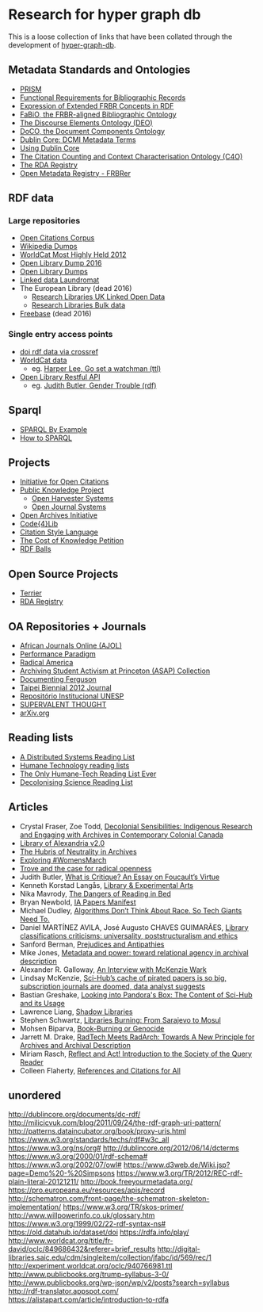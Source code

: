 # Research for hyper graph db

This is a loose collection of links that have been collated through the development of [hyper-graph-db](https://www.github.com/e-e-e/hyper-graph-db).

## Metadata Standards and Ontologies

- [PRISM](http://www.prismstandard.org/resources/mod_prism.html)
- [Functional Requirements for Bibliographic Records](https://www.ifla.org/publications/functional-requirements-for-bibliographic-records)
- [Expression of Extended FRBR Concepts in RDF](http://vocab.org/frbr/extended)
- [FaBiO, the FRBR-aligned Bibliographic Ontology](https://sparontologies.github.io/fabio/current/fabio.html)
- [The Discourse Elements Ontology (DEO)](https://sparontologies.github.io/deo//current/deo.html)
- [DoCO, the Document Components Ontology](https://sparontologies.github.io/doco/current/doco.html)
- [Dublin Core: DCMI Metadata Terms](http://dublincore.org/documents/dcmi-terms/)
- [Using Dublin Core](http://dublincore.org/documents/2000/07/16/usageguide/qualified-html.shtml)
- [The Citation Counting and Context Characterisation Ontology (C4O)](https://sparontologies.github.io/c4o/current/c4o.html)
- [The RDA Registry](http://www.rdaregistry.info/)
- [Open Metadata Registry - FRBRer](http://metadataregistry.org/schema/show/id/5.html)

## RDF data

### Large repositories

- [Open Citations Corpus](http://opencitations.net/download)
- [Wikipedia Dumps](http://wiki.dbpedia.org/news/dbpedia-based-rdf-dumps-wikidata)
- [WorldCat Most Highly Held 2012](https://archive.org/services/purl/purl/dataset/WorldCat/datadumps/WorldCatMostHighlyHeld-2012-05-15.nt.gz)
- [Open Library Dump 2016](https://old.datahub.io/dataset/open-library)
- [Open Library Dumps](https://openlibrary.org/developers/dumps)
- [Linked data Laundromat](http://lodlaundromat.org/)
- The European Library (dead 2016)
  - [Research Libraries UK Linked Open Data](http://www.theeuropeanlibrary.org/tel4/access/data/lod)
  - [Research Libraries Bulk data](http://www.theeuropeanlibrary.org/tel4/access/data/opendata/details)
- [Freebase](https://developers.google.com/freebase/) (dead 2016)

### Single entry access points

- [doi rdf data via crossref](https://www.crossref.org/blog/content-negotiation-for-crossref-dois/)
- [WorldCat data](https://www.oclc.org/developer/develop/data-sets.en.html)
  - eg. [Harper Lee, Go set a watchman (ttl)](http://experiment.worldcat.org/entity/work/data/2283978583.ttl)
- [Open Library Restful API](https://openlibrary.org/dev/docs/restful_api)
  - eg. [Judith Butler, Gender Trouble (rdf)](https://openlibrary.org/works/OL3292666W.rdf)

## Sparql

- [SPARQL By Example](https://www.w3.org/2009/Talks/0615-qbe/)
- [How to SPARQL](http://rdf.myexperiment.org/howtosparql?page=Using+the+SPARQL+Endpoint#)

## Projects

- [Initiative for Open Citations](https://i4oc.org/)
- [Public Knowledge Project](https://pkp.sfu.ca)
  - [Open Harvester Systems](https://pkp.sfu.ca/ohs/)
  - [Open Journal Systems](https://pkp.sfu.ca/ojs/)
- [Open Archives Initiative](http://www.openarchives.org)
- [Code{4}Lib](code4lib.org)
- [Citation Style Language](http://citationstyles.org/developers/)
- [The Cost of Knowledge Petition](http://thecostofknowledge.com/)
- [RDF Balls](http://rballs.info/)

## Open Source Projects

- [Terrier](https://github.com/Authorea/terrier)
- [RDA Registry](https://github.com/RDARegistry)

## OA Repositories + Journals

- [African Journals Online (AJOL)](https://www.ajol.info)
- [Performance Paradigm](http://www.performanceparadigm.net/)
- [Radical America](https://repository.library.brown.edu/studio/collections/id_594/)
- [Archiving Student Activism at Princeton (ASAP) Collection](https://findingaids.princeton.edu/collections/AC437/c1)
- [Documenting Ferguson](http://digital.wustl.edu/ferguson/)
- [Taipei Biennial 2012 Journal](http://www.taipeibiennial.org/2012/en/journal.html)
- [Repositório Institucional UNESP](https://repositorio.unesp.br/?locale-attribute=en)
- [SUPERVALENT THOUGHT](https://supervalentthought.com)
- [arXiv.org](https://arxiv.org/)

## Reading lists

- [A Distributed Systems Reading List](https://dancres.github.io/Pages/)
- [Humane Technology reading lists](https://community.humanetech.com/t/humane-technology-reading-lists/21/21)
- [The Only Humane-Tech Reading List Ever](https://technological-simplicity.com/the-only-human-tech-reading-list-ever-9ccb6298890d?gi=3a2d84a9ca75)
- [Decolonising Science Reading List](https://medium.com/@chanda/decolonising-science-reading-list-339fb773d51f)

## Articles

- Crystal Fraser, Zoe Todd, [Decolonial Sensibilities: Indigenous Research and Engaging with Archives in Contemporary Colonial Canada](http://www.internationaleonline.org/research/decolonising_practices/54_decolonial_sensibilities_indigenous_research_and_engaging_with_archives_in_contemporary_colonial_canada)
- [Library of Alexandria v2.0](https://medium.com/on-archivy/library-of-alexandria-v2-0-697fc0f590f0)
- [The Hubris of Neutrality in Archives](https://medium.com/on-archivy/the-hubris-of-neutrality-in-archives-8df6b523fe9f)
- [Exploring #WomensMarch](https://medium.com/on-archivy/exploring-womensmarch-dcc30221101c)
- [Trove and the case for radical openness](https://overland.org.au/2016/03/trove-and-the-case-for-radical-openness/)
- Judith Butler, [What is Critique? An Essay on Foucault’s Virtue](http://eipcp.net/transversal/0806/butler/en)
- Kenneth Korstad Langås, [Library & Experimental Arts](http://eejournal.no/home/2017/5/11/kenneth-korstad-langs-library-experimental-arts)
- Nika Mavrody, [The Dangers of Reading in Bed](https://www.theatlantic.com/technology/archive/2017/05/reading-in-bed/527388/?utm_source=atlfb)
- Bryan Newbold, [IA Papers Manifest](https://archive.org/details/ia_papers_manifest_20170919)
- Michael Dudley, [Algorithms Don’t Think About Race. So Tech Giants Need To.](https://decolonizedlibrarian.wordpress.com/2017/02/07/algorithms-dont-think-about-race-so-tech-giants-need-to/)
- Daniel MARTÍNEZ AVILA, José Augusto CHAVES GUIMARÃES, [Library classifications criticisms: universality, poststructuralism and ethics](https://repositorio.unesp.br/bitstream/handle/11449/114737/ISSN11353716-2013-19-02-21-26.pdf?sequence=1&isAllowed=y)
- Sanford Berman, [Prejudices and Antipathies](http://www.sanfordberman.org/prejant.htm)
- Mike Jones, [Metadata and power: toward relational agency in archival description](http://www.mikejonesonline.com/contextjunky/2017/09/27/metadata-and-power-toward-relational-agency-in-archival-description/#_edn24)
- Alexander R. Galloway, [An Interview with McKenzie Wark](http://www.boundary2.org/2017/04/alexander-r-galloway-an-interview-with-mckenzie-wark/)
- Lindsay McKenzie, [Sci-Hub’s cache of pirated papers is so big, subscription journals are doomed, data analyst suggests](http://www.sciencemag.org/news/2017/07/sci-hub-s-cache-pirated-papers-so-big-subscription-journals-are-doomed-data-analyst)
- Bastian Greshake, [Looking into Pandora's Box: The Content of Sci-Hub and its Usage](https://f1000research.com/articles/6-541/v1)
- Lawrence Liang, [Shadow Libraries](http://www.e-flux.com/journal/37/61228/shadow-libraries/)
- Stephen Schwartz, [Libraries Burning: From Sarajevo to Mosul](http://www.islamicpluralism.org/2462/libraries-burning-from-sarajevo-to-mosul)
- Mohsen Biparva, [Book-Burning or Genocide](http://en.izhamburg.de/index.aspx?pid=99&articleid=67937)
- Jarrett M. Drake, [RadTech Meets RadArch: Towards A New Principle for Archives and Archival Description](https://medium.com/on-archivy/radtech-meets-radarch-towards-a-new-principle-for-archives-and-archival-description-568f133e4325)
- Miriam Rasch, [Reflect and Act! Introduction to the Society of the Query Reader](http://networkcultures.org/query/2014/04/23/reflect-and-act-introduction-to-the-society-of-the-query-reader/)
- Colleen Flaherty, [References and Citations for All](https://www.insidehighered.com/news/2017/12/06/scholars-push-free-access-online-citation-data-saying-they-need-and-deserve-access#.WigwHdRyMdA.twitter)

## unordered

http://dublincore.org/documents/dc-rdf/
http://milicicvuk.com/blog/2011/09/24/the-rdf-graph-uri-pattern/
http://patterns.dataincubator.org/book/proxy-uris.html
https://www.w3.org/standards/techs/rdf#w3c_all
https://www.w3.org/ns/org#
http://dublincore.org/2012/06/14/dcterms
https://www.w3.org/2000/01/rdf-schema#
https://www.w3.org/2002/07/owl#
https://www.d3web.de/Wiki.jsp?page=Demo%20-%20Simpsons
https://www.w3.org/TR/2012/REC-rdf-plain-literal-20121211/
http://book.freeyourmetadata.org/
https://pro.europeana.eu/resources/apis/record
http://schematron.com/front-page/the-schematron-skeleton-implementation/
https://www.w3.org/TR/skos-primer/
http://www.willpowerinfo.co.uk/glossary.htm
https://www.w3.org/1999/02/22-rdf-syntax-ns#
https://old.datahub.io/dataset/doi
https://rdfa.info/play/
http://www.worldcat.org/title/fr-david/oclc/849686432&referer=brief_results
http://digital-libraries.saic.edu/cdm/singleitem/collection/jfabc/id/569/rec/1
http://experiment.worldcat.org/oclc/940766981.ttl
http://www.publicbooks.org/trump-syllabus-3-0/
http://www.publicbooks.org/wp-json/wp/v2/posts?search=syllabus
http://rdf-translator.appspot.com/
https://alistapart.com/article/introduction-to-rdfa
